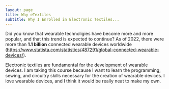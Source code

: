 ```yaml
---
layout: page
title: Why eTextiles
subtitle: Why I Enrolled in Electronic Textiles...
---
```


Did you know that wearable technoligies have become more and more popular, and that this trend is expected to continue? As of 2022, there were more than **1.1 billion** connected wearable devices worldwide (https://www.statista.com/statistics/487291/global-connected-wearable-devices/). 

Electronic textiles are fundamental for the development of wearable devices. I am taking this course because I want to learn the programming, sewing, and circuitry skills necessary for the creation of wearable devices. I love wearable devices, and I think it would be really neat to make my own. 

